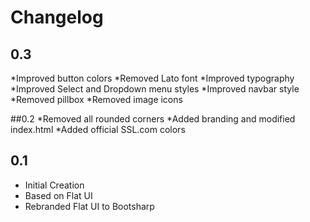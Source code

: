 # Changelog

## 0.3
 *Improved button colors
 *Removed Lato font
 *Improved typography
 *Improved Select and Dropdown menu styles
 *Improved navbar style
 *Removed pillbox
 *Removed image icons
  
##0.2
 *Removed all rounded corners
 *Added branding and modified index.html
 *Added official SSL.com colors

## 0.1
 * Initial Creation
 * Based on Flat UI
 * Rebranded Flat UI to Bootsharp

